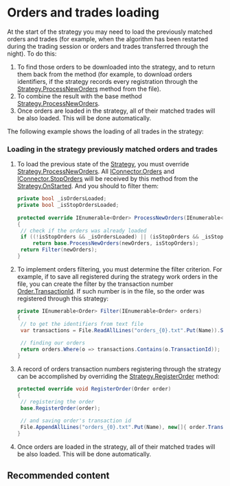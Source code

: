 # Orders and trades loading

At the start of the strategy you may need to load the previously matched orders and trades (for example, when the algorithm has been restarted during the trading session or orders and trades transferred through the night). To do this: 

1. To find those orders to be downloaded into the strategy, and to return them back from the method (for example, to download orders identifiers, if the strategy records every registration through the [Strategy.ProcessNewOrders](xref:StockSharp.Algo.Strategies.Strategy.ProcessNewOrders) method from the file). 
2. To combine the result with the base method [Strategy.ProcessNewOrders](xref:StockSharp.Algo.Strategies.Strategy.ProcessNewOrders). 
3. Once orders are loaded in the strategy, all of their matched trades will be also loaded. This will be done automatically. 

The following example shows the loading of all trades in the strategy: 

### Loading in the strategy previously matched orders and trades

1. To load the previous state of the [Strategy](xref:StockSharp.Algo.Strategies.Strategy), you must override [Strategy.ProcessNewOrders](xref:StockSharp.Algo.Strategies.Strategy.ProcessNewOrders). All [IConnector.Orders](xref:StockSharp.BusinessEntities.IConnector.Orders) and [IConnector.StopOrders](xref:StockSharp.BusinessEntities.IConnector.StopOrders) will be received by this method from the [Strategy.OnStarted](xref:StockSharp.Algo.Strategies.Strategy.OnStarted). And you should to filter them:

   ```cs
   private bool _isOrdersLoaded;
   private bool _isStopOrdersLoaded;
   		  	
   protected override IEnumerable<Order> ProcessNewOrders(IEnumerable<Order> newOrders, bool isStopOrders)
   {
   	// check if the orders was already loaded
   	if ((!isStopOrders && _isOrdersLoaded) || (isStopOrders && _isStopOrdersLoaded))
   		return base.ProcessNewOrders(newOrders, isStopOrders);
   	return Filter(newOrders);
   }
   ```
2. To implement orders filtering, you must determine the filter criterion. For example, if to save all registered during the strategy work orders in the file, you can create the filter by the transaction number [Order.TransactionId](xref:StockSharp.BusinessEntities.Order.TransactionId). If such number is in the file, so the order was registered through this strategy: 

   ```cs
   private IEnumerable<Order> Filter(IEnumerable<Order> orders)
   {
   	// to get the identifiers from text file
   	var transactions = File.ReadAllLines("orders_{0}.txt".Put(Name)).Select(l => l.To<long>()).ToArray();
   	
   	// finding our orders
   	return orders.Where(o => transactions.Contains(o.TransactionId));
   }
   ```
3. A record of orders transaction numbers registering through the strategy can be accomplished by overriding the [Strategy.RegisterOrder](xref:StockSharp.Algo.Strategies.Strategy.RegisterOrder) method: 

   ```cs
   protected override void RegisterOrder(Order order)
   {
   	// registering the order
   	base.RegisterOrder(order);
   	
   	// and saving order's transaction id
   	File.AppendAllLines("orders_{0}.txt".Put(Name), new[]{ order.TransactionId.ToString() });
   }
   ```
4. Once orders are loaded in the strategy, all of their matched trades will be also loaded. This will be done automatically. 

## Recommended content
